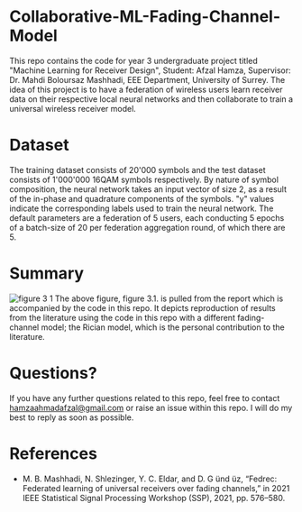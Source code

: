 # Collaborative-ML-Fading-Channel-Model
This repo contains the code for year 3 undergraduate project titled "Machine Learning for Receiver Design", Student: Afzal Hamza, Supervisor: Dr. Mahdi Boloursaz Mashhadi, EEE Department, University of Surrey. The idea of this project is to have a federation of wireless users learn receiver data on their respective local neural networks and then collaborate to train a universal wireless receiver model.

# Dataset
The training dataset consists of 20'000 symbols and the test dataset consists of 1'000'000 16QAM symbols respectively. By nature of symbol composition, the neural network takes an input vector of size 2, as a result of the in-phase and quadrature components of the symbols. "y" values indicate the corresponding labels used to train the neural network. The default parameters are a federation of 5 users, each conducting 5 epochs of a batch-size of 20 per federation aggregation round, of which there are 5.

# Summary
![figure 3 1](https://user-images.githubusercontent.com/100214665/169526894-20b8d13e-0650-470f-880c-c2434ecf586b.jpg)
The above figure, figure 3.1. is pulled from the report which is accompanied by the code in this repo. It depicts reproduction of results from the literature using the code in this repo with a different fading-channel model; the Rician model, which is the personal contribution to the literature.   

# Questions?
If you have any further questions related to this repo, feel free to contact hamzaahmadafzal@gmail.com or raise an issue within this repo. I will do my best to reply as soon as possible.

# References
- M. B. Mashhadi, N. Shlezinger, Y. C. Eldar, and D. G ̈und ̈uz, “Fedrec: Federated learning of universal receivers over fading channels,” in 2021 IEEE Statistical Signal   Processing Workshop (SSP), 2021, pp. 576–580.
